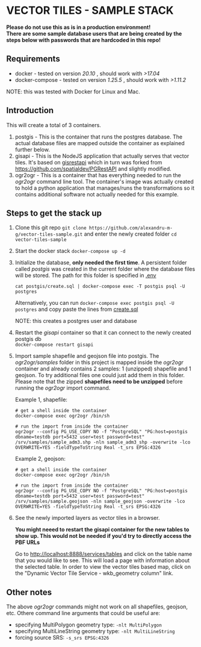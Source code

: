 # VECTOR TILES - SAMPLE STACK

**Please do not use this as is in a production environment!  
There are some sample database users that are being created by the steps below 
with passwords that are hardcoded in this repo!**

## Requirements
* docker - tested on version *20.10* , should work with *>17.04*
* docker-compose - tested on version *1.25.5* , should work with *>1.11.2*

NOTE: this was tested with Docker for Linux and Mac.

## Introduction 
This will create a total of 3 containers.

1. postgis - This is the container that runs the postgres database. The actual database files are mapped outside the container as explained further below.
1. gisapi - This is the NodeJS application that actually serves that vector tiles. It's based on [gisrestapi](https://github.com/OCHA-DAP/gisrestapi) which in turn was forked from https://github.com/spatialdev/PGRestAPI and slightly modified.
1. ogr2ogr - This is a container that has everything needed to run the *ogr2ogr* command line tool. The container's image was actually created to hold a python application that manages/runs the transformations so it contains additional software not actually needed for this example.

## Steps to get the stack up

1. Clone this git repo
  `git clone https://github.com/alexandru-m-g/vector-tiles-sample.git` 
  and enter the newly created folder `cd vector-tiles-sample`
  
1. Start the docker stack 
   `docker-compose up -d`
   
1. Initialize the database, **only needed the first time**. A persistent folder called *postgis*
   was created in the current folder where the database files will be stored. 
   The path for this folder is specified in [.env](.env)
   
   `cat postgis/create.sql | docker-compose exec -T postgis psql -U postgres`
   
   Alternatively, you can run
   `docker-compose exec postgis psql -U postgres` and copy paste the lines from [create.sql](postgis/create.sql)
   
   NOTE: this creates a postgres user and database 
   
1.  Restart the *gisapi* container so that it can connect to the newly created postgis db  
    `docker-compose restart gisapi`
   
1.  Import sample shapefile and geojson file into postgis. The *ogr2ogr/samples* folder in this
    project is mapped inside the *ogr2ogr* container and already contains 2 samples: 1 (unzipped) shapefile and 1 geojson. 
    To try additional files one could just add them in this folder. 
    Please note that the zipped **shapefiles need to be unzipped** before running the 
    *ogr2ogr* import command.
    
    Example 1, shapefile:
    ```
    # get a shell inside the container
    docker-compose exec ogr2ogr /bin/sh
    
    # run the import from inside the container
    ogr2ogr --config PG_USE_COPY NO -f "PostgreSQL" "PG:host=postgis dbname=testdb port=5432 user=test password=test" /srv/samples/sample_adm3.shp -nln sample_adm3_shp -overwrite -lco OVERWRITE=YES -fieldTypeToString Real -t_srs EPSG:4326
    ```
    
    Example 2, geojson:
    ```
    # get a shell inside the container
    docker-compose exec ogr2ogr /bin/sh
    
    # run the import from inside the container
    ogr2ogr --config PG_USE_COPY NO -f "PostgreSQL" "PG:host=postgis dbname=testdb port=5432 user=test password=test" /srv/samples/sample.geojson -nln sample_geojson -overwrite -lco OVERWRITE=YES -fieldTypeToString Real -t_srs EPSG:4326
    ```
    
 1. See the newly imported layers as vector tiles in a browser. 
 
    **You might neeed to restart the gisapi container for the new tables to show up. This would not be needed if you'd try to directly access the PBF URLs**
    
    Go to [http://localhost:8888/services/tables](http://localhost:8888/services/tables) and click on the table name 
    that you would like to see. This will load a page with information about the selected table. In order to view the 
    vector tiles based map, click on the "Dynamic Vector Tile Service - wkb_geometry column" link.
 
 
## Other notes
 
The above *ogr2ogr* commands might not work on all shapefiles, geojson, etc. Othere command line arguments that could 
be useful are:
*   specifying MultiPolygon geometry type: `-nlt MultiPolygon`
*   specifying MultiLineString geometry type: `-nlt MultiLineString`
*   forcing source SRS: `-s_srs EPSG:4326`
    

